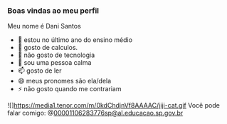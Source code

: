 ### Boas vindas ao meu perfil 
Meu nome é Dani Santos

- 👋 estou no último ano do ensino médio 
- 👀 gosto de calculos.
- 🌱 não gosto de tecnologia
- 💞️ sou uma pessoa calma
- 📫 gosto de ler
- 😄 meus pronomes são ela/dela
- ⚡ não gosto quando me contrariam

![]https://media1.tenor.com/m/0kdChdjnVf8AAAAC/jiji-cat.gif
Você pode falar comigo:
@00001106283776sp@al.educacao.sp.gov.br
